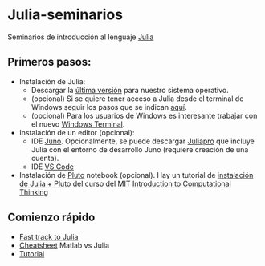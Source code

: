 # Julia-seminarios
Seminarios de introducción al lenguaje [Julia](https://julialang.org/)

## Primeros pasos:
- Instalación de Julia:
  - Descargar la [última versión](https://julialang.org/downloads/) para nuestro sistema operativo.
  - (opcional) Si se quiere tener acceso a Julia desde el terminal de Windows seguir los pasos que se indican [aquí](https://julialang.org/downloads/platform/#windows).
  - (opcional) Para los usuarios de Windows es interesante trabajar con el nuevo [Windows Terminal](https://www.microsoft.com/es-es/p/windows-terminal/9n0dx20hk701?rtc=1&activetab=pivot:overviewtab).
- Instalación de un editor (opcional):
  - IDE [Juno](https://junolab.org/). Opcionalmente, se puede descargar [Juliapro](https://juliacomputing.com/products/juliapro/) que incluye Julia con el entorno de desarrollo Juno (requiere creación de una cuenta).
  - IDE [VS Code](https://code.visualstudio.com/)
- Instalación de [Pluto](https://github.com/fonsp/Pluto.jl/blob/master/README.md) notebook (opcional). Hay un tutorial de [instalación de Julia + Pluto](https://computationalthinking.mit.edu/Fall20/installation/) del curso del MIT [Introduction to Computational Thinking](https://computationalthinking.mit.edu/Fall20/)

## Comienzo rápido
- [Fast track to Julia](https://juliadocs.github.io/Julia-Cheat-Sheet/)
- [Cheatsheet](https://cheatsheets.quantecon.org/) Matlab vs Julia
- [Tutorial]()